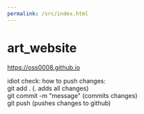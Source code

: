 ```yaml
---
permalink: /src/index.html
---
```


# art_website

https://oss0008.github.io

idiot check: how to push changes:\
git add . (. adds all changes)\
git commit -m "message" (commits changes)\
git push (pushes changes to github)
